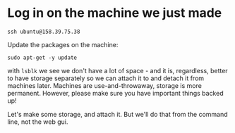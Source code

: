 # Log in on the machine we just made

~~~
ssh ubuntu@158.39.75.38
~~~

Update the packages on the machine:

~~~
sudo apt-get -y update
~~~

with `lsblk` we see we don't have a lot of space - and it is, regardless, better to have storage separately so we can attach it to and detach it from machines later. 
Machines are use-and-throwaway, storage is more permanent. 
However, please make sure you have important things backed up!

Let's make some storage, and attach it. 
But we'll do that from the command line, not the web gui.
